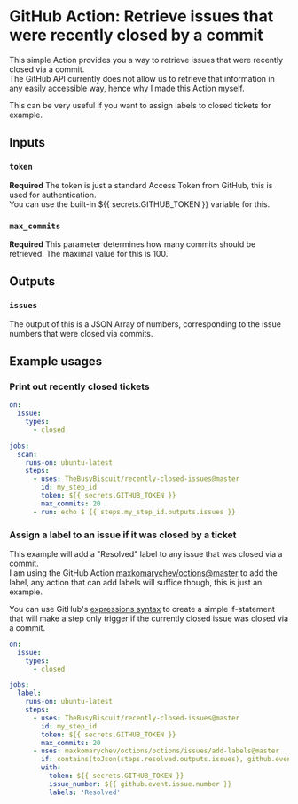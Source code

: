 # GitHub Action: Retrieve issues that were recently closed by a commit
This simple Action provides you a way to retrieve issues that were recently closed via a commit.<br>
The GitHub API currently does not allow us to retrieve that information in any easily accessible way, hence why I made this Action myself.

This can be very useful if you want to assign labels to closed tickets for example.

## Inputs

### `token`
**Required** The token is just a standard Access Token from GitHub, this is used for authentication.<br>
You can use the built-in ${{ secrets.GITHUB_TOKEN }} variable for this.

### `max_commits`
**Required** This parameter determines how many commits should be retrieved. The maximal value for this is 100.

## Outputs

### `issues`
The output of this is a JSON Array of numbers, corresponding to the issue numbers that were closed via commits.

## Example usages

### Print out recently closed tickets

```yaml
on:
  issue:
    types:
      - closed

jobs:
  scan:
    runs-on: ubuntu-latest
    steps:
      - uses: TheBusyBiscuit/recently-closed-issues@master
        id: my_step_id
        token: ${{ secrets.GITHUB_TOKEN }}
        max_commits: 20
      - run: echo $ {{ steps.my_step_id.outputs.issues }}
```

### Assign a label to an issue if it was closed by a ticket
This example will add a "Resolved" label to any issue that was closed via a commit.<br>
I am using the GitHub Action [maxkomarychev/octions@master](https://github.com/maxkomarychev/octions) to add the label, any action that can add labels will suffice though, this is just an example.

You can use GitHub's [expressions syntax](https://help.github.com/en/actions/reference/context-and-expression-syntax-for-github-actions#contains) to create a simple if-statement that will make a step only trigger if the currently closed issue was closed via a commit.

```yaml
on:
  issue:
    types:
      - closed

jobs:
  label:
    runs-on: ubuntu-latest
    steps:
      - uses: TheBusyBiscuit/recently-closed-issues@master
        id: my_step_id
        token: ${{ secrets.GITHUB_TOKEN }}
        max_commits: 20
      - uses: maxkomarychev/octions/octions/issues/add-labels@master
        if: contains(toJson(steps.resolved.outputs.issues), github.event.issue.number)
        with:
          token: ${{ secrets.GITHUB_TOKEN }}
          issue_number: ${{ github.event.issue.number }}
          labels: 'Resolved'
```

